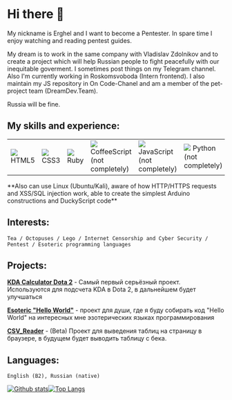 # Hi there 👋
My nickname is Erghel and I want to become a Pentester. In spare time I enjoy watching and reading pentest guides. 

My dream is to work in the same company with Vladislav Zdolnikov and to create a project which will help Russian people to fight peacefully with our  inequitable goverment. I sometimes post things on my Telegram channel. Also I'm currently working in Roskomsvoboda (Intern frontend). I also maintain my JS repository in On Code-Chanel and am a member of the pet-project team (DreamDev.Team).

Russia will be fine.

## My skills and experience:
<table style="border-size:0px">
  <tr>
    <td style="border: none;" width="90"><img src="https://cdn.iconscout.com/icon/free/png-64/html-1175208.png"> HTML5</td>
    <td style="border: none;" width="90"><img src="https://cdn.iconscout.com/icon/free/png-64/css-1175237.png"> CSS3</td>
    <td style="border: none;" width="90"><img src="https://cdn.iconscout.com/icon/free/png-64/ruby-46-1175101.png"> Ruby</td>
    <td style="border: none;" width="90"><img src="https://cdn.iconscout.com/icon/free/png-64/coffeescript-3-1175190.png"> CoffeeScript (not completely)</td>
    <td style="border: none;" width="90"><img src="https://cdn.iconscout.com/icon/free/png-64/js-3029998.png"> JavaScript (not completely)</td>
    <td style="border: none;" width="90"><img src="https://cdn.iconscout.com/icon/free/png-64/python-2-226051.png"> Python (not completely)</td>
    <td style="border: none;" width="90"><img src="https://cdn.iconscout.com/icon/premium/png-64-thumb/cyber-security-18-771321.png"> CyberSecurity</td>
  </tr>
</table>
  **Also can use Linux (Ubuntu/Kali), aware of how HTTP/HTTPS requests and XSS/SQL injection work, able to create the simplest Arduino constructions and DuckyScript code**  

## Interests: 
    Tea / Octopuses / Lego / Internet Censorship and Cyber Security / Pentest / Esoteric programming languages
    
## Projects:
   **[KDA Calculator Dota 2](https://github.com/Erghel/KDACalcForD2)** - Самый первый серьёзный проект. Используются для подсчета KDA в Dota 2, в дальнейшем будет улучшаться
   
   **[Esoteric "Hello World"](https://github.com/Erghel/Esoteric-HelloWorld)** - проект для души, где я буду собирать код "Hello World" на интересных мне эзотерических языках программирования
   
**[CSV_Reader](https://github.com/Erghel/CSV_Reader_HTML)** - (Beta) Проект для выведения таблиц на страницу в браузере, в будущем будет выводить таблицу с бека. 
    
 ## Languages: 
    English (B2), Russian (native)
   

[![Github stats](https://github-readme-stats.vercel.app/api?username=Erghel&hide_border=true&count_private=true&show_icons=true&theme=vision-friendly-dark&include_all_commits=true)](https://github.com/anuraghazra/github-readme-stats)[![Top Langs](https://github-readme-stats.vercel.app/api/top-langs/?username=Erghel&hide=smarty,java,actionscript&hide_border=true&theme=vision-friendly-dark&langs_count=10&layout=compact)](https://github.com/anuraghazra/github-readme-stats)

